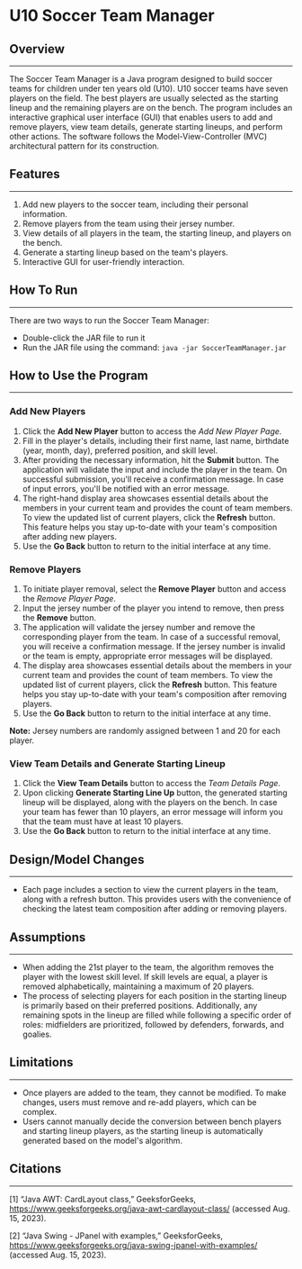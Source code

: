 # U10 Soccer Team Manager

## Overview
***
The Soccer Team Manager is a Java program designed to build soccer teams for children under ten years old (U10).
U10 soccer teams have seven players on the field. 
The best players are usually selected as the starting lineup and the remaining players are on the bench.
The program includes an interactive graphical user interface (GUI) that enables users to add and remove players, 
view team details, generate starting lineups, and perform other actions. 
The software follows the Model-View-Controller (MVC) architectural pattern for its construction.


## Features
***
1. Add new players to the soccer team, including their personal information. 
2. Remove players from the team using their jersey number.
3. View details of all players in the team, the starting lineup, and players on the bench.
4. Generate a starting lineup based on the team's players.
5. Interactive GUI for user-friendly interaction.

## How To Run
***
There are two ways to run the Soccer Team Manager:
- Double-click the JAR file to run it 
- Run the JAR file using the command: `java -jar SoccerTeamManager.jar`

## How to Use the Program
***
### Add New Players

1. Click the **Add New Player** button to access the *Add New Player Page*.
2. Fill in the player's details, including their first name, last name, birthdate (year, month, day), preferred position, and skill level.
3. After providing the necessary information, hit the **Submit** button. The application will validate the input and include the player in the team. On successful submission, you'll receive a confirmation message. In case of input errors, you'll be notified with an error message.
4. The right-hand display area showcases essential details about the members in your current team and provides the count of team members.
   To view the updated list of current players, click the **Refresh** button. This feature helps you stay up-to-date with your team's composition after adding new players.
5. Use the **Go Back** button to return to the initial interface at any time.

    

### Remove Players

1. To initiate player removal, select the **Remove Player** button and access the *Remove Player Page*.
2. Input the jersey number of the player you intend to remove, then press the **Remove** button.
3. The application will validate the jersey number and remove the corresponding player from the team. In case of a successful removal, you will receive a confirmation message. If the jersey number is invalid or the team is empty, appropriate error messages will be displayed.
4. The display area showcases essential details about the members in your current team and provides the count of team members. To view the updated list of current players, click the **Refresh** button. This feature helps you stay up-to-date with your team's composition after removing players.
5. Use the **Go Back** button to return to the initial interface at any time.

**Note:** Jersey numbers are randomly assigned between 1 and 20 for each player.



### View Team Details and Generate Starting Lineup

1. Click the **View Team Details** button to access the *Team Details Page*.
2. Upon clicking **Generate Starting Line Up** button, the generated starting lineup will be displayed, along with the players on the bench. In case your team has fewer than 10 players, an error message will inform you that the team must have at least 10 players.
3. Use the **Go Back** button to return to the initial interface at any time.



## Design/Model Changes
***
- Each page includes a section to view the current players in the team, along with a refresh button. This provides users with the convenience of checking the latest team composition after adding or removing players.



## Assumptions
***
- When adding the 21st player to the team, the algorithm removes the player with the lowest skill level. If skill levels are equal, a player is removed alphabetically, maintaining a maximum of 20 players.
- The process of selecting players for each position in the starting lineup is primarily based on their preferred positions. Additionally, any remaining spots in the lineup are filled while following a specific order of roles: midfielders are prioritized, followed by defenders, forwards, and goalies.


## Limitations
***
- Once players are added to the team, they cannot be modified. To make changes, users must remove and re-add players, which can be complex.
- Users cannot manually decide the conversion between bench players and starting lineup players, as the starting lineup is automatically generated based on the model's algorithm.

## Citations
***
[1] “Java AWT: CardLayout class,” GeeksforGeeks, https://www.geeksforgeeks.org/java-awt-cardlayout-class/ (accessed Aug. 15, 2023).

[2] “Java Swing - JPanel with examples,” GeeksforGeeks, https://www.geeksforgeeks.org/java-swing-jpanel-with-examples/ (accessed Aug. 15, 2023). 
